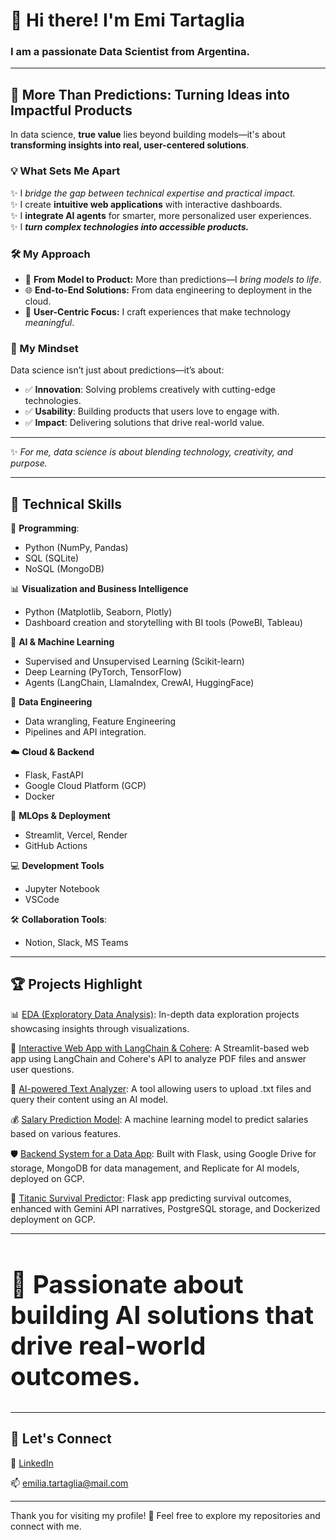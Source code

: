 # 👋 Hi there! I'm Emi Tartaglia 

### I am a passionate Data Scientist from Argentina. 
_______________________________________________________________________________________________________________________________________________________________________

## 🚀 More Than Predictions: Turning Ideas into Impactful Products  

In data science, **true value** lies beyond building models—it's about **transforming insights into real, user-centered solutions**.  

### 💡 What Sets Me Apart  
✨ I *bridge the gap between technical expertise and practical impact.*  
✨ I create **intuitive web applications** with interactive dashboards.  
✨ I **integrate AI agents** for smarter, more personalized user experiences.  
✨ I ***turn complex technologies into accessible products.***  

### 🛠️ My Approach  
- 🧠 **From Model to Product:** More than predictions—I *bring models to life*.  
- 🌐 **End-to-End Solutions:** From data engineering to deployment in the cloud.  
- 🚀 **User-Centric Focus:** I craft experiences that make technology *meaningful*.  

### 💎 My Mindset  
Data science isn’t just about predictions—it’s about:  
- ✅ **Innovation**: Solving problems creatively with cutting-edge technologies.  
- ✅ **Usability**: Building products that users love to engage with.  
- ✅ **Impact**: Delivering solutions that drive real-world value.  

---

✨ *For me, data science is about blending technology, creativity, and purpose.*  

_______________________________________________________________________________________________________________________________________________________________________

## 🧠 Technical Skills
🔧 **Programming**:
  * Python (NumPy, Pandas)
  * SQL (SQLite)
  * NoSQL (MongoDB)
    
📊 **Visualization and Business Intelligence**
  * Python (Matplotlib, Seaborn, Plotly)
  * Dashboard creation and storytelling with BI tools (PoweBI, Tableau)
    
🤖 **AI & Machine Learning**
  * Supervised and Unsupervised Learning (Scikit-learn)
  * Deep Learning (PyTorch, TensorFlow)
  * Agents (LangChain, LlamaIndex, CrewAI, HuggingFace)
    
💾 **Data Engineering**
  * Data wrangling, Feature Engineering
  * Pipelines and API integration.
    
☁️ **Cloud & Backend**
  * Flask, FastAPI
  * Google Cloud Platform (GCP)
  * Docker
    
🧠 **MLOps & Deployment**
  * Streamlit, Vercel, Render
  * GitHub Actions
    
💻 **Development Tools**
  * Jupyter Notebook
  * VSCode
    
🛠️ **Collaboration Tools**:
  * Notion, Slack, MS Teams
_______________________________________________________________________________________________________________________________________________________________________

## 🏆 Projects Highlight

📊 [EDA (Exploratory Data Analysis)](https://github.com/EmiTarta/EDA_Club_RN): In-depth data exploration projects showcasing insights through visualizations.

🤖 [Interactive Web App with LangChain & Cohere](https://github.com/EmiTarta/Cohere_Streamlit): A Streamlit-based web app using LangChain and Cohere's API to analyze PDF files and answer user questions.

📂 [AI-powered Text Analyzer](https://github.com/EmiTarta/Gemini_Streamlit): A tool allowing users to upload .txt files and query their content using an AI model.

💰 [Salary Prediction Model](https://github.com/EmiTarta/PredictorSalarios): A machine learning model to predict salaries based on various features.

🛡️ [Backend System for a Data App](https://github.com/EmiTarta/Tripulaciones): Built with Flask, using Google Drive for storage, MongoDB for data management, and Replicate for AI models, deployed on GCP.

🚢 [Titanic Survival Predictor](https://github.com/EmiTarta/MachineLearningTitanicGCP): Flask app predicting survival outcomes, enhanced with Gemini API narratives, PostgreSQL storage, and Dockerized deployment on GCP.

_______________________________________________________________________________________________________________________________________________________________________

<h2 style="font-size: 40px;">🌟 Passionate about building AI solutions that drive real-world outcomes.</h2> 

_______________________________________________________________________________________________________________________________________________________________________
## 🤝 Let's Connect

💼 [LinkedIn](https://www.linkedin.com/in/emiliatartaglia/)

📫 emilia.tartaglia@mail.com

_______________________________________________________________________________________________________________________________________________________________________
Thank you for visiting my profile! 🚀 Feel free to explore my repositories and connect with me.
